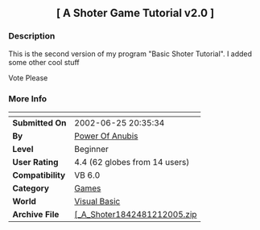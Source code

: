 ﻿<div align="center">

## \[ A Shoter Game Tutorial v2\.0 \]


</div>

### Description

This is the second version of my program "Basic Shoter Tutorial". I added some other cool stuff

Vote Please
 
### More Info
 


<span>             |<span>
---                |---
**Submitted On**   |2002-06-25 20:35:34
**By**             |[Power Of Anubis](https://github.com/Planet-Source-Code/PSCIndex/blob/master/ByAuthor/power-of-anubis.md)
**Level**          |Beginner
**User Rating**    |4.4 (62 globes from 14 users)
**Compatibility**  |VB 6\.0
**Category**       |[Games](https://github.com/Planet-Source-Code/PSCIndex/blob/master/ByCategory/games__1-38.md)
**World**          |[Visual Basic](https://github.com/Planet-Source-Code/PSCIndex/blob/master/ByWorld/visual-basic.md)
**Archive File**   |[\[\_A\_Shoter1842481212005\.zip](https://github.com/Planet-Source-Code/power-of-anubis-a-shoter-game-tutorial-v2-0__1-58413/archive/master.zip)








